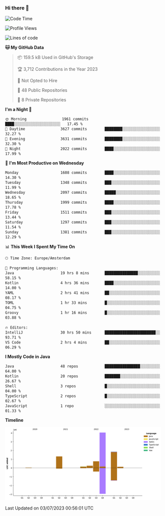 ### Hi there 👋


<!--START_SECTION:waka-->
![Code Time](http://img.shields.io/badge/Code%20Time-3%2C310%20hrs%2050%20mins-blue)

![Profile Views](http://img.shields.io/badge/Profile%20Views-19-blue)

![Lines of code](https://img.shields.io/badge/From%20Hello%20World%20I%27ve%20Written-8.5%20million%20lines%20of%20code-blue)

**🐱 My GitHub Data** 

> 📦 159.5 kB Used in GitHub's Storage 
 > 
> 🏆 3,712 Contributions in the Year 2023
 > 
> 🚫 Not Opted to Hire
 > 
> 📜 48 Public Repositories 
 > 
> 🔑 8 Private Repositories 
 > 
**I'm a Night 🦉** 

```text
🌞 Morning                1961 commits        ████░░░░░░░░░░░░░░░░░░░░░   17.45 % 
🌆 Daytime                3627 commits        ████████░░░░░░░░░░░░░░░░░   32.27 % 
🌃 Evening                3631 commits        ████████░░░░░░░░░░░░░░░░░   32.30 % 
🌙 Night                  2022 commits        ████░░░░░░░░░░░░░░░░░░░░░   17.99 % 
```
📅 **I'm Most Productive on Wednesday** 

```text
Monday                   1608 commits        ████░░░░░░░░░░░░░░░░░░░░░   14.30 % 
Tuesday                  1348 commits        ███░░░░░░░░░░░░░░░░░░░░░░   11.99 % 
Wednesday                2097 commits        █████░░░░░░░░░░░░░░░░░░░░   18.65 % 
Thursday                 1999 commits        ████░░░░░░░░░░░░░░░░░░░░░   17.78 % 
Friday                   1511 commits        ███░░░░░░░░░░░░░░░░░░░░░░   13.44 % 
Saturday                 1297 commits        ███░░░░░░░░░░░░░░░░░░░░░░   11.54 % 
Sunday                   1381 commits        ███░░░░░░░░░░░░░░░░░░░░░░   12.29 % 
```


📊 **This Week I Spent My Time On** 

```text
🕑︎ Time Zone: Europe/Amsterdam

💬 Programming Languages: 
Java                     19 hrs 8 mins       ███████████████░░░░░░░░░░   58.15 % 
Kotlin                   4 hrs 36 mins       ████░░░░░░░░░░░░░░░░░░░░░   14.00 % 
YAML                     2 hrs 41 mins       ██░░░░░░░░░░░░░░░░░░░░░░░   08.17 % 
TOML                     1 hr 33 mins        █░░░░░░░░░░░░░░░░░░░░░░░░   04.75 % 
Groovy                   1 hr 16 mins        █░░░░░░░░░░░░░░░░░░░░░░░░   03.88 % 

🔥 Editors: 
IntelliJ                 30 hrs 50 mins      ███████████████████████░░   93.71 % 
VS Code                  2 hrs 4 mins        ██░░░░░░░░░░░░░░░░░░░░░░░   06.29 % 
```

**I Mostly Code in Java** 

```text
Java                     48 repos            ████████████████░░░░░░░░░   64.00 % 
Kotlin                   20 repos            ███████░░░░░░░░░░░░░░░░░░   26.67 % 
Shell                    3 repos             █░░░░░░░░░░░░░░░░░░░░░░░░   04.00 % 
TypeScript               2 repos             █░░░░░░░░░░░░░░░░░░░░░░░░   02.67 % 
JavaScript               1 repo              ░░░░░░░░░░░░░░░░░░░░░░░░░   01.33 % 
```



**Timeline**

![Lines of Code chart](https://raw.githubusercontent.com/powercasgamer/powercasgamer/master/assets/bar_graph.png)


 Last Updated on 03/07/2023 00:56:01 UTC
<!--END_SECTION:waka-->
